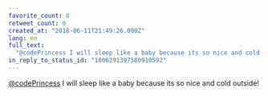 ```yaml
---
favorite_count: 0
retweet_count: 0
created_at: "2018-06-11T21:49:26.000Z"
lang: en
full_text:
  "@codePrincess I will sleep like a baby because its so nice and cold outside!"
in_reply_to_status_id: "1006291397580910592"
---
```


[@codePrincess](https://twitter.com/codePrincess) I will sleep like a baby
because its so nice and cold outside!
